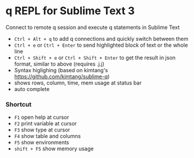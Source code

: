 # q REPL for Sublime Text 3
Connect to remote q session and execute q statements in Sublime Text

* `Ctrl + Alt + q` to add q connections and quickly switch between them
* `Ctrl + e` or `Ctrl + Enter` to send highlighted block of text or the whole line
* `Ctrl + Shift + e` or `Ctrl + Shift + Enter` to get the result in json format, similar to above (requires .j.j)
* Syntax higlighing (based on kimtang's https://github.com/kimtang/sublime-q)
* shows rows, column, time, mem usage at status bar  
* auto complete  

### Shortcut 

* `F1` open help at cursor</li>
* `F2` print variable at cursor</li>
* `F3` show type at cursor</li>
* `F4` show table and columns</li>
* `F5` show environments</li>
* `shift + F5` show memory usage</li>
